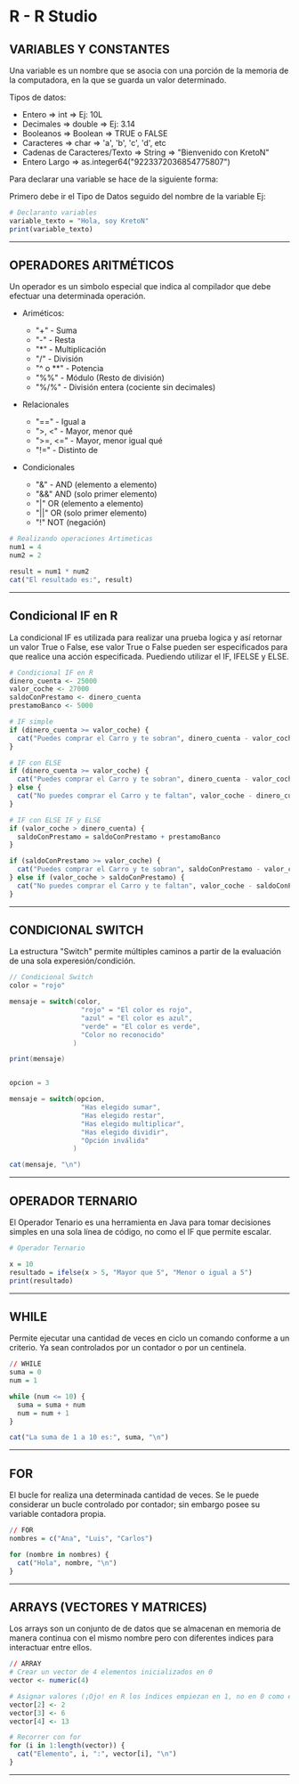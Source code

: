 # R - R Studio

## VARIABLES Y CONSTANTES

Una variable es un nombre que se asocia con una porción de la memoria de la computadora, en la que se guarda un valor determinado.

Tipos de datos:
- Entero => int => Ej: 10L
- Decimales => double => Ej: 3.14
- Booleanos => Boolean => TRUE o FALSE
- Caracteres => char => 'a', 'b', 'c', 'd', etc
- Cadenas de Caracteres/Texto => String => "Bienvenido con KretoN"
- Entero Largo => as.integer64("9223372036854775807")

Para declarar una variable se hace de la siguiente forma:

Primero debe ir el Tipo de Datos seguido del nombre de la variable 
Ej:
```R
# Declaranto variables
variable_texto = "Hola, soy KretoN"
print(variable_texto)
```

---

## OPERADORES ARITMÉTICOS

Un operador es un simbolo especial que indica al compilador que debe efectuar una determinada operación.

- Ariméticos:
   - "+" - Suma
   - "-" - Resta
   - "*" - Multiplicación
   - "/" - División
   - "^ o **" - Potencia
   - "%%" - Módulo (Resto de división)
   - "%/%" - División entera (cociente sin decimales)

- Relacionales
   - "==" - Igual a
   - ">, <" - Mayor, menor qué
   - ">=, <=" - Mayor, menor igual qué
   - "!=" - Distinto de

- Condicionales
   - "&" - AND (elemento a elemento)
   - "&&" AND (solo primer elemento)
   - "|" OR (elemento a elemento)
   - "||" OR (solo primer elemento)
   - "!" NOT (negación)

```R
# Realizando operaciones Artimeticas
num1 = 4
num2 = 2

result = num1 * num2
cat("El resultado es:", result)
```

---

## Condicional IF en R

La condicional IF es utilizada para realizar una prueba logica y así retornar un valor True o False, ese valor True o False pueden ser especificados para que realice una acción especificada. Puediendo utilizar el IF, IFELSE y ELSE.

```R
# Condicional IF en R
dinero_cuenta <- 25000
valor_coche <- 27000
saldoConPrestamo <- dinero_cuenta
prestamoBanco <- 5000

# IF simple
if (dinero_cuenta >= valor_coche) {
  cat("Puedes comprar el Carro y te sobran", dinero_cuenta - valor_coche, "dólares.\n")
}

# IF con ELSE
if (dinero_cuenta >= valor_coche) {
  cat("Puedes comprar el Carro y te sobran", dinero_cuenta - valor_coche, "dólares.\n")
} else {
  cat("No puedes comprar el Carro y te faltan", valor_coche - dinero_cuenta, "dólares.\n")
}

# IF con ELSE IF y ELSE
if (valor_coche > dinero_cuenta) {
  saldoConPrestamo = saldoConPrestamo + prestamoBanco
}

if (saldoConPrestamo >= valor_coche) {
  cat("Puedes comprar el Carro y te sobran", saldoConPrestamo - valor_coche, "dólares.\n")
} else if (valor_coche > saldoConPrestamo) {
  cat("No puedes comprar el Carro y te faltan", valor_coche - saldoConPrestamo, "dólares.\n")
}
```

---

## CONDICIONAL SWITCH

La estructura "Switch" permite múltiples caminos a partir de la evaluación de una sola experesión/condición.

```java
// Condicional Switch
color = "rojo"

mensaje = switch(color,
                  "rojo" = "El color es rojo",
                  "azul" = "El color es azul",
                  "verde" = "El color es verde",
                  "Color no reconocido"
                )

print(mensaje)


opcion = 3

mensaje = switch(opcion,
                  "Has elegido sumar",
                  "Has elegido restar",
                  "Has elegido multiplicar",
                  "Has elegido dividir",
                  "Opción inválida"
                )

cat(mensaje, "\n")

```

---

## OPERADOR TERNARIO

El Operador Tenario es una herramienta en Java para tomar decisiones simples en una sola línea de código, no como el IF que permite escalar.

```R
# Operador Ternario

x = 10
resultado = ifelse(x > 5, "Mayor que 5", "Menor o igual a 5")
print(resultado)
```

---

## WHILE

Permite ejecutar una cantidad de veces en ciclo un comando conforme a un criterio. Ya sean controlados por un contador o por un centinela.

```R
// WHILE
suma = 0
num = 1

while (num <= 10) {
  suma = suma + num
  num = num + 1
}

cat("La suma de 1 a 10 es:", suma, "\n")
```

---

## FOR

El bucle for realiza una determinada cantidad de veces. Se le puede considerar un bucle controlado por contador; sin embargo posee su variable contadora propia.

```R
// FOR
nombres = c("Ana", "Luis", "Carlos")

for (nombre in nombres) {
  cat("Hola", nombre, "\n")
}
```

---

## ARRAYS (VECTORES Y MATRICES)

Los arrays son un conjunto de de datos que se almacenan en memoria de manera continua con el mismo nombre pero con diferentes indices para interactuar entre ellos.

```R
// ARRAY
# Crear un vector de 4 elementos inicializados en 0
vector <- numeric(4)

# Asignar valores (¡Ojo! en R los índices empiezan en 1, no en 0 como en Java)
vector[2] <- 2
vector[3] <- 6
vector[4] <- 13

# Recorrer con for
for (i in 1:length(vector)) {
  cat("Elemento", i, ":", vector[i], "\n")
}
```

---
